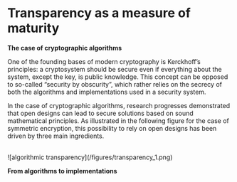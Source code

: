 # Transparency as a measure of maturity

**The case of cryptographic algorithms**

One of the founding bases of modern cryptography is Kerckhoff’s principles: 
a cryptosystem should be secure even if everything about the system, except the key, 
is public knowledge. This concept can be opposed to so-called “security by obscurity”, 
which rather relies on the secrecy of both the algorithms and implementations used
in a security system.

In the case of cryptographic algorithms, research progresses demonstrated that 
open designs can lead to secure solutions based on sound mathematical principles. 
As illustrated in the following figure for the case of symmetric encryption, 
this possibility to rely on open designs has been driven by three main ingredients.

<br/>
![algorithmic transparency](/figures/transparency_1.png)
<br/>

**From algorithms to implementations**


